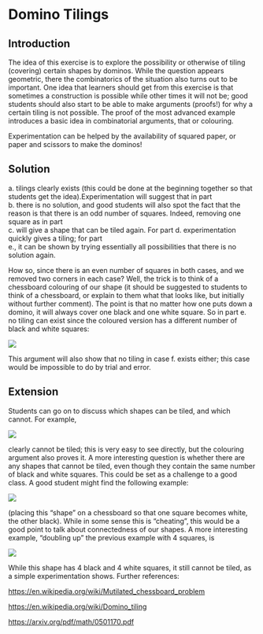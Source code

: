 # Domino Tilings

## Introduction
The idea of this exercise is to explore the possibility or otherwise of tiling (covering) certain shapes by dominos. While the question appears geometric, there the combinatorics of the situation also turns out to be important. One idea that learners should get from this exercise is that sometimes a construction is possible while other times it will not be; good students should also start to be able to make arguments (proofs!) for why a certain tiling is not possible. The proof of the most advanced example introduces a basic
idea in combinatorial arguments, that or colouring.  

 Experimentation can be helped by the availability of squared paper, or paper and scissors to make the dominos!


## Solution    

a. tilings clearly exists (this could be done at the beginning together so that students get the idea).Experimentation will suggest that in part  
b. there is no solution, and good students will also spot the fact that the reason is that there is an odd
number of squares. Indeed, removing one square as in part  
c. will give a shape that can be tiled again. For part
d. experimentation quickly gives a tiling; for part  
e., it can be shown by trying essentially all possibilities that there is no solution again.  


How so, since there is an even number of squares in both cases, and we removed two corners in each
case? Well, the trick is to think of a chessboard colouring of our shape (it should be suggested to students
to think of a chessboard, or explain to them what that looks like, but initially without further comment).
The point is that no matter how one puts down a domino, it will always cover one black and one white
square. So in part e. no tiling can exist since the coloured version has a different number of black and white
squares:  

![](https://github.com/supportingami/sami-maths-club/blob/master/maths-club-pack/images/domino-tilings-4.png?raw=true)  

This argument will also show that no tiling in case f. exists either; this case would be impossible to do by
trial and error.

## Extension  

Students can go on to discuss which shapes can be tiled, and which cannot. For example,    


![](https://github.com/supportingami/sami-maths-club/blob/master/maths-club-pack/images/domino-tilings-5.png?raw=true)    

clearly cannot be tiled; this is very easy to see directly, but the colouring argument also proves it. A more interesting question is whether there are any shapes that cannot be tiled, even though they contain the same number of black and white squares. This could be set as a challenge to a good class. A good student might find the following example:  


![](https://github.com/supportingami/sami-maths-club/blob/master/maths-club-pack/images/domino-tilings-6.png?raw=true)  

(placing this “shape” on a chessboard so that one square becomes white, the other black). While in some sense this is “cheating”, this would be a good point to talk about connectedness of our shapes. A more interesting example, “doubling up” the previous example with 4 squares, is  

![](https://github.com/supportingami/sami-maths-club/blob/master/maths-club-pack/images/domino-tilings-7.png?raw=true)  

While this shape has 4 black and 4 white squares, it still cannot be tiled, as a simple experimentation shows. Further references:  

https://en.wikipedia.org/wiki/Mutilated_chessboard_problem  

https://en.wikipedia.org/wiki/Domino_tiling  

https://arxiv.org/pdf/math/0501170.pdf
